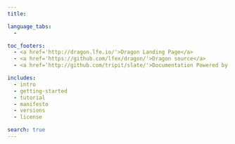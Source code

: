 ```yaml
---
title:

language_tabs:
  -

toc_footers:
  - <a href='http://dragon.lfe.io/'>Dragon Landing Page</a>
  - <a href='https://github.com/lfex/dragon/'>Dragon source</a>
  - <a href='http://github.com/tripit/slate/'>Documentation Powered by Slate</a>

includes:
  - intro
  - getting-started
  - tutorial
  - manifesto
  - versions
  - license

search: true
---
```


